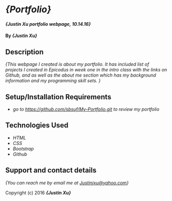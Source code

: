 # _{Portfolio}_

#### _{Justin Xu portfolio webpage, 10.14.16}_

#### By _**{Justin Xu}**_

## Description

_{This webpage I created is about my portfolio. It has included list of projects I created in Epicodus in week one in the intro class with the links on Github, and as well as the about me section which has my background information and my programming skill sets. }_

## Setup/Installation Requirements

* _go to https://github.com/sbsuf/My-Portfolio.git to review my portfolio_

## Technologies Used

* _HTML_
* _CSS_
* _Bootstrap_
* _Github_

## Support and contact details

_{You can reach me by email me at Justinjxu@yahoo.com}_


Copyright (c) 2016 **_{Justin Xu}_**
